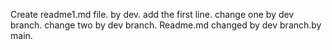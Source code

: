Create readme1.md file. by dev.
add the first line.
change one by dev branch.
change two by dev branch.
Readme.md changed by dev branch.by main.
